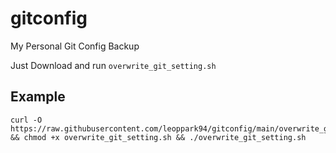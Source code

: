 # gitconfig
My Personal Git Config Backup

Just Download and run `overwrite_git_setting.sh`

## Example
```shell
curl -O https://raw.githubusercontent.com/leoppark94/gitconfig/main/overwrite_git_setting.sh && chmod +x overwrite_git_setting.sh && ./overwrite_git_setting.sh
```
